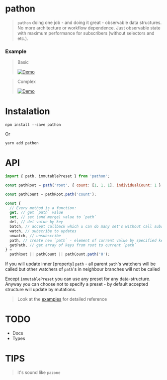 # pathon
<!-- test -->
<!-- path + O(n) ? -->

> `pathon` doing one job - and doing it great - observable data structures. No more architecture or workflow dependence. Just observable state with maximum performance for subscribers (without selectors and etc.).

### Example

> Basic
>
> [![Demo](https://codesandbox.io/static/img/play-codesandbox.svg)](https://codesandbox.io/s/j2n4v685vv)

> Complex
>
> [![Demo](https://codesandbox.io/static/img/play-codesandbox.svg)](https://codesandbox.io/s/6rrm677pk)

# Instalation

```
npm install --save pathon
```

Or

```
yarn add pathon
```

# API

```javascript
import { path, immutablePreset } from 'pathon';

const pathRoot = path('root', { count: [1, 1, 1], individualCount: 1 }, immutablePreset);

const pathCount = pathRoot.path('count');

const {
  // Every method is a function:
  get, // get `path` value
  set, // set (and merge) value to `path`
  del, // del value by key
  batch, // accept callback which u can do many set's without call subscriptions (only after `batch`)
  watch, // subscribe to updates
  unwatch, // unsubscribe
  path, // create new `path` - element of current value by specified key
  getPath, // get array of keys from root to current `path`
} =
  pathRoot || pathCount || pathCount.path('0');
```

If you will update inner [property] `path` - all parent `path`'s watchers will be called but other watchers of `path`'s in neighbour branches will not be called

Except `immutablePreset` you can use any preset for any data-structure. Anyway you can choose not to specify a preset - by default accepted structure will update by mutations.

> Look at the [examples](#example) for detailed reference

# TODO

* Docs
* Types

# TIPS

> it's sound like `pazone`

<!--
* more predictable than `mobx`
-->
